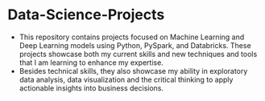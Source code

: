 # Data-Science-Projects

- This repository contains projects focused on Machine Learning and Deep Learning models using Python, PySpark, and Databricks. These projects showcase both my current skills and new techniques and tools that I am learning to enhance my expertise.
- Besides technical skills, they also showcase my ability in exploratory data analysis, data visualization and the critical thinking to apply actionable insights into business decisions.
